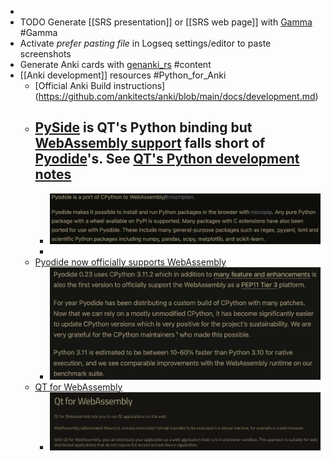-
- TODO Generate [[SRS presentation]] or [[SRS web page]] with [Gamma](https://gamma.app) #Gamma
- Activate *prefer pasting file* in Logseq settings/editor to paste screenshots
- Generate Anki cards with [genanki_rs](https://docs.rs/genanki-rs/0.3.1/genanki_rs/index.html) #content
- [[Anki development]] resources  #Python_for_Anki
	- [Official Anki Build instructions] (https://github.com/ankitects/anki/blob/main/docs/development.md)
	- [PySide](https://en.wikipedia.org/wiki/PySide) is QT's Python binding but [WebAssembly support](https://bugreports.qt.io/browse/PYSIDE-962) falls short of [Pyodide](https://pyodide.org/en/stable/index.html)'s. See [QT's Python development notes](https://wiki.qt.io/Qt_for_Python_Development_Notes_2022)
		-
		- ![image.png](../assets/image_1683146319467_0.png)
		-
	- [Pyodide now officially supports WebAssembly](https://blog.pyodide.org/posts/0.23-release/)
		- ![image.png](../assets/image_1683147077926_0.png)
	- [QT for WebAssembly](https://doc.qt.io/qt-6/wasm.html)
		- ![image.png](../assets/image_1683147271720_0.png)